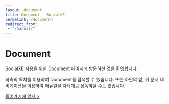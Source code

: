 ```yaml
---
layout: document
title: Document - SocialXE
permalink: /document/
redirect_from:
 - "/manual/"
---
```


# Document

SocialXE 사용을 위한 Document 페이지에 방문하신 것을 환영합니다.

좌측의 목차를 이용하여 Document를 탐색할 수 있습니다. 또는 하단의 앞, 뒤 문서 네비게이션을 이용하여 매뉴얼을 차례대로 정독하실 수도 있습니다.

<div class="pull-right">
	<a class="btn btn-default" href="./들어가기에 앞서/">들어가기에 앞서 ></a>
</div>

<script>
	set_pills('toc_1');
</script>